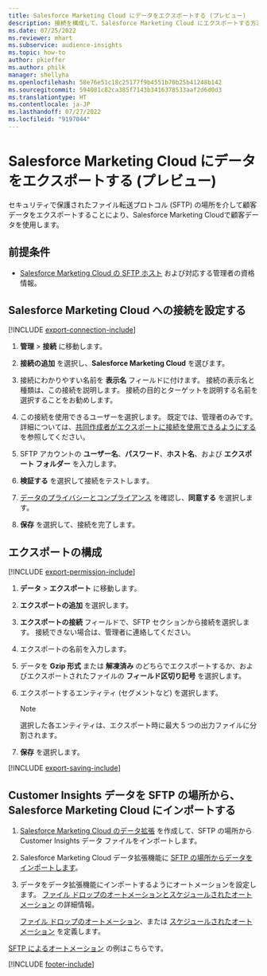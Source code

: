 ```yaml
---
title: Salesforce Marketing Cloud にデータをエクスポートする (プレビュー)
description: 接続を構成して、Salesforce Marketing Cloud にエクスポートする方法を学びます。
ms.date: 07/25/2022
ms.reviewer: mhart
ms.subservice: audience-insights
ms.topic: how-to
author: pkieffer
ms.author: philk
manager: shellyha
ms.openlocfilehash: 58e76e51c18c25177f9b4551b70b25b41248b142
ms.sourcegitcommit: 594081c82ca385f7143b3416378533aaf2d6d0d3
ms.translationtype: HT
ms.contentlocale: ja-JP
ms.lasthandoff: 07/27/2022
ms.locfileid: "9197044"
---
```

# <a name="export-data-to-salesforce-marketing-cloud-preview"></a>Salesforce Marketing Cloud にデータをエクスポートする (プレビュー)

セキュリティで保護されたファイル転送プロトコル (SFTP) の場所を介して顧客データをエクスポートすることにより、Salesforce Marketing Cloudで顧客データを使用します。

## <a name="prerequisites"></a>前提条件

- [Salesforce Marketing Cloud の SFTP ホスト](https://help.salesforce.com/articleView?id=sf.mc_es_configure_enhanced_ftp.htm&type=5) および対応する管理者の資格情報。

## <a name="set-up-connection-to-salesforce-marketing-cloud"></a>Salesforce Marketing Cloud への接続を設定する

[!INCLUDE [export-connection-include](includes/export-connection-admn.md)]

1. **管理** > **接続** に移動します。

1. **接続の追加** を選択し、**Salesforce Marketing Cloud** を選びます。

1. 接続にわかりやすい名前を **表示名** フィールドに付けます。 接続の表示名と種類は、この接続を説明します。 接続の目的とターゲットを説明する名前を選択することをお勧めします。

1. この接続を使用できるユーザーを選択します。 既定では、管理者のみです。 詳細については、[共同作成者がエクスポートに接続を使用できるようにする](connections.md#allow-contributors-to-use-a-connection-for-exports) を参照してください。

1. SFTP アカウントの **ユーザー名**、**パスワード**、**ホスト名**、および **エクスポート フォルダー** を入力します。

1. **検証する** を選択して接続をテストします。

1. [データのプライバシーとコンプライアンス](connections.md#data-privacy-and-compliance) を確認し、**同意する** を選択します。

1. **保存** を選択して、接続を完了します。

## <a name="configure-an-export"></a>エクスポートの構成

[!INCLUDE [export-permission-include](includes/export-permission.md)]

1. **データ** > **エクスポート** に移動します。

1. **エクスポートの追加** を選択します。

1. **エクスポートの接続** フィールドで、SFTP セクションから接続を選択します。 接続できない場合は、管理者に連絡してください。

1. エクスポートの名前を入力します。

1. データを **Gzip 形式** または **解凍済み** のどちらでエクスポートするか、およびエクスポートされたファイルの **フィールド区切り記号** を選択します。

1. エクスポートするエンティティ (セグメントなど) を選択します。

   > [!NOTE]
   > 選択した各エンティティは、エクスポート時に最大 5 つの出力ファイルに分割されます。

1. **保存** を選択します。

[!INCLUDE [export-saving-include](includes/export-saving.md)]

## <a name="import-customer-insights-data-from-sftp-location-to-salesforce-marketing-cloud"></a>Customer Insights データを SFTP の場所から、Salesforce Marketing Cloud にインポートする

1. [Salesforce Marketing Cloud のデータ拡張](https://help.salesforce.com/articleView?id=sf.mc_es_create_data_extension.htm&type=5) を作成して、SFTP の場所から Customer Insights データ ファイルをインポートします。

2. Salesforce Marketing Cloud データ拡張機能に [SFTP の場所からデータをインポートします](https://help.salesforce.com/articleView?id=sf.mc_es_import_data_extension_classic.htm&type=5)。

3. データをデータ拡張機能にインポートするようにオートメーションを設定します。 [ファイル ドロップのオートメーションとスケジュールされたオートメーション](https://help.salesforce.com/articleView?id=sf.mc_as_triggered_automations.htm&type=5) の詳細情報。

   [ファイル ドロップのオートメーション](https://help.salesforce.com/articleView?id=sf.mc_as_define_a_triggered_automation.htm&type=5)、または [スケジュールされたオートメーション](https://help.salesforce.com/articleView?id=sf.mc_as_define_a_scheduled_automation.htm&type=5) を定義します。

[SFTP によるオートメーション](https://help.salesforce.com/articleView?id=sf.mc_as_ftp_and_triggered_automation_scenario.htm&type=5) の例はこちらです。

[!INCLUDE [footer-include](includes/footer-banner.md)]
